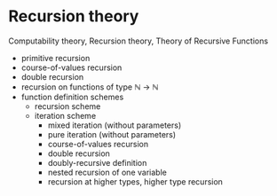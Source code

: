 # Recursion theory

Computability theory, Recursion theory, Theory of Recursive Functions




- primitive recursion
- course-of-values recursion
- double recursion
- recursion on functions of type ℕ → ℕ
- function definition schemes
  - recursion scheme
  - iteration scheme
    - mixed iteration (without parameters)
    - pure iteration (without parameters)
    - course-of-values recursion
    - double recursion
    - doubly-recursive definition
    - nested recursion of one variable
    - recursion at higher types, higher type recursion
